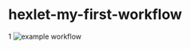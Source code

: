 # hexlet-my-first-workflow
1
![example workflow](https://github.com/github/docs/actions/workflows/main.yml/badge.svg)
